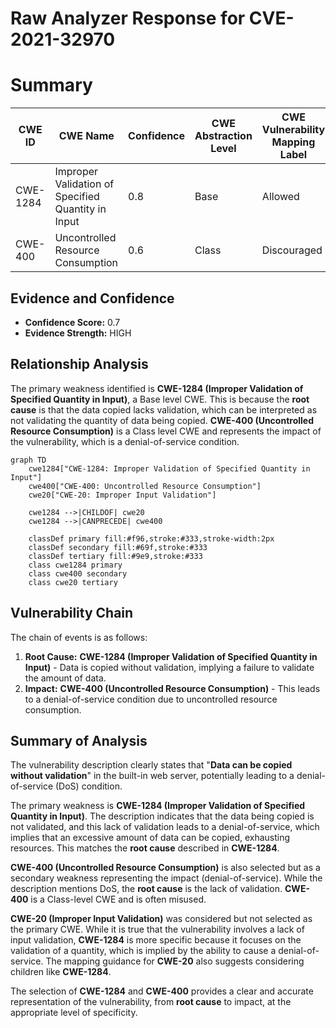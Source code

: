 # Raw Analyzer Response for CVE-2021-32970

# Summary
| CWE ID  | CWE Name                                                        | Confidence | CWE Abstraction Level | CWE Vulnerability Mapping Label | CWE-Vulnerability Mapping Notes |
|---------|-----------------------------------------------------------------|------------|-----------------------|---------------------------------|-----------------------------------|
| CWE-1284 | Improper Validation of Specified Quantity in Input               | 0.8        | Base                  | Allowed                         | Primary CWE                       |
| CWE-400 | Uncontrolled Resource Consumption                               | 0.6        | Class                 | Discouraged                     | Secondary CWE                      |

## Evidence and Confidence

*   **Confidence Score:** 0.7
*   **Evidence Strength:** HIGH

## Relationship Analysis
The primary weakness identified is **CWE-1284 (Improper Validation of Specified Quantity in Input)**, a Base level CWE. This is because the **root cause** is that the data copied lacks validation, which can be interpreted as not validating the quantity of data being copied. **CWE-400 (Uncontrolled Resource Consumption)** is a Class level CWE and represents the impact of the vulnerability, which is a denial-of-service condition.

```mermaid
graph TD
    cwe1284["CWE-1284: Improper Validation of Specified Quantity in Input"]
    cwe400["CWE-400: Uncontrolled Resource Consumption"]
    cwe20["CWE-20: Improper Input Validation"]
    
    cwe1284 -->|CHILDOF| cwe20
    cwe1284 -->|CANPRECEDE| cwe400
    
    classDef primary fill:#f96,stroke:#333,stroke-width:2px
    classDef secondary fill:#69f,stroke:#333
    classDef tertiary fill:#9e9,stroke:#333
    class cwe1284 primary
    class cwe400 secondary
    class cwe20 tertiary
```

## Vulnerability Chain
The chain of events is as follows:
1.  **Root Cause:** **CWE-1284 (Improper Validation of Specified Quantity in Input)** - Data is copied without validation, implying a failure to validate the amount of data.
2.  **Impact:** **CWE-400 (Uncontrolled Resource Consumption)** - This leads to a denial-of-service condition due to uncontrolled resource consumption.

## Summary of Analysis
The vulnerability description clearly states that "**Data can be copied without validation**" in the built-in web server, potentially leading to a denial-of-service (DoS) condition.

The primary weakness is **CWE-1284 (Improper Validation of Specified Quantity in Input)**. The description indicates that the data being copied is not validated, and this lack of validation leads to a denial-of-service, which implies that an excessive amount of data can be copied, exhausting resources. This matches the **root cause** described in **CWE-1284**.

**CWE-400 (Uncontrolled Resource Consumption)** is also selected but as a secondary weakness representing the impact (denial-of-service). While the description mentions DoS, the **root cause** is the lack of validation. **CWE-400** is a Class-level CWE and is often misused.

**CWE-20 (Improper Input Validation)** was considered but not selected as the primary CWE. While it is true that the vulnerability involves a lack of input validation, **CWE-1284** is more specific because it focuses on the validation of a quantity, which is implied by the ability to cause a denial-of-service. The mapping guidance for **CWE-20** also suggests considering children like **CWE-1284**.

The selection of **CWE-1284** and **CWE-400** provides a clear and accurate representation of the vulnerability, from **root cause** to impact, at the appropriate level of specificity.
